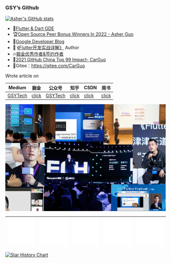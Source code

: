 ### GSY’s Github


[![Asher's GitHub stats](https://github-readme-stats.vercel.app/api?username=carguo)](https://github.com/anuraghazra/github-readme-stats)


- 🏅[Flutter & Dart GDE](https://developers.google.com/profile/u/gsytech) 
- 🏆[Open Source Peer Bonus Winners In 2022 - Asher Guo](https://opensource.googleblog.com/2022/09/announcing-the-second-group-of-open-source-peer-bonus-winners-in-2022.html)
- 📘[Google Developer Blog](https://developers.googleblog.com/en/from-offstage-to-onstage-my-experience-of-becoming-a-google-developer-expert/)
- 📖 [《Flutter开发实战详解》](https://item.jd.com/12883054.html) Author
- 🔥[掘金优秀作者&签约作者](https://juejin.cn/user/817692379985752/posts)
- 🚀[2021 GitHub China Top 99 Impact- CarGuo](https://opensource.win/CarGuo/)
- 🌲Gitee：https://gitee.com/CarGuo 



Wrote article on

| Medium                                 | 掘金                                                         | 公众号                                              | 知乎                                       |               CSDN                           | 简书                                            |
| -------------------------------------- | ------------------------------------------------------------ | --------------------------------------------------- | ------------------------------------------ | -------------------------------------------- | ----------------------------------------------- |
| [GSYTech](https://medium.com/@GSYTech) | [click](https://juejin.im/user/582aca2ba22b9d006b59ae68/posts) | [GSYTech](http://img.cdn.guoshuyu.cn/wechat_qq.png) | [click](https://www.zhihu.com/people/carguo) | [click](https://blog.csdn.net/ZuoYueLiang) | [click](https://www.jianshu.com/u/6e613846e1ea) |





![](./readme.png)



| ![](./Copy%20of%20Experts_Stickers_01.gif)                                  | ![](./Copy%20of%20Experts_Stickers_02.gif)                                                          | ![](./Copy%20of%20Experts_Stickers_03.gif)                                                              | ![](./Copy%20of%20Experts_Stickers_04.gif)                                                       | ![](./Copy%20of%20Experts_Stickers_05.gif)       |
| -------------------------------------- | ------------------------------------------------------------ | --------------------------------------------------- | ------------------------------------------ | -------------------------------------------- |



[![Star History Chart](https://api.star-history.com/svg?repos=CarGuo/gsy_github_app_flutter,CarGuo/GSYVideoPlayer,CarGuo/gsy_flutter_demo,CarGuo/gsy_flutter_book&type=Date)](https://star-history.com/#CarGuo/gsy_github_app_flutter&CarGuo/GSYVideoPlayer&CarGuo/gsy_flutter_demo&CarGuo/gsy_flutter_book&Date)

